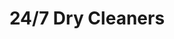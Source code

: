 ---
title: "24/7 Dry Cleaners"
url: /parker/24-7-dry-cleaners-east-parker-square-drive/
shop: laundry
---